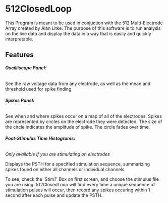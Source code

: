 # 512ClosedLoop
This Program is meant to be used in conjuction with the 512 Multi-Electrode Array created by Alan Litke.
The purpose of this software is to run analysis on the live data and display the data in a way that is easily and quickly interpretable.


## Features
###### **Oscilliscope Panel:**  
See the raw voltage data from any electrode, as well as the mean and threshold used for spike finding.


###### **Spikes Panel:**  
See when and where spikes occur on a map of all of the electrodes. Spikes are represented by circles on the electrode they were detected.
The size of the circle indicates the amplitude of spike. The circle fades over time.

###### **Post-Stimulus Time Histograms:**
*Only available if you are stimulating on electrodes*

Displays the PSTH for a specified stimulation sequence, summarizing spikes found on either all channels or individual channels.

To see, check the 'Stim?' Box on first screen, and choose the stimulus file you are using. 
512ClosedLoop will find every time a unique sequence of stimulation pulses will occur, then record any spikes occuring within 1 second after each pulse and
update the PSTH.
